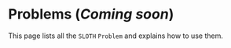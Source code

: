 # Problems (*Coming soon*)

This page lists all the `SLOTH` `Problem` and explains how to use them. 
